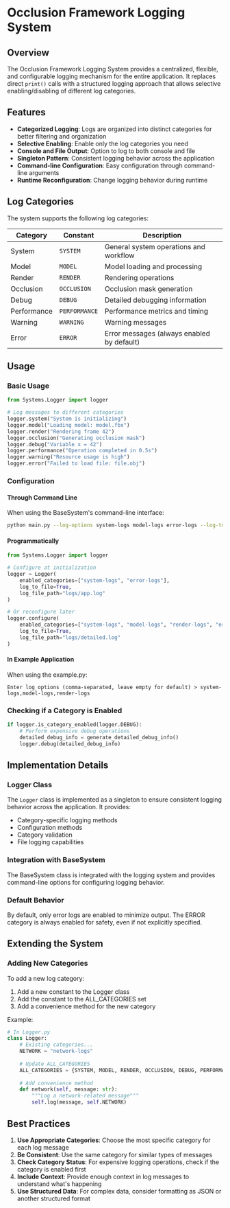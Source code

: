 # Occlusion Framework Logging System

## Overview

The Occlusion Framework Logging System provides a centralized, flexible, and configurable logging mechanism for the entire application. It replaces direct `print()` calls with a structured logging approach that allows selective enabling/disabling of different log categories.

## Features

- **Categorized Logging**: Logs are organized into distinct categories for better filtering and organization
- **Selective Enabling**: Enable only the log categories you need
- **Console and File Output**: Option to log to both console and file
- **Singleton Pattern**: Consistent logging behavior across the application
- **Command-line Configuration**: Easy configuration through command-line arguments
- **Runtime Reconfiguration**: Change logging behavior during runtime

## Log Categories

The system supports the following log categories:

| Category | Constant | Description |
|----------|----------|-------------|
| System | `SYSTEM` | General system operations and workflow |
| Model | `MODEL` | Model loading and processing |
| Render | `RENDER` | Rendering operations |
| Occlusion | `OCCLUSION` | Occlusion mask generation |
| Debug | `DEBUG` | Detailed debugging information |
| Performance | `PERFORMANCE` | Performance metrics and timing |
| Warning | `WARNING` | Warning messages |
| Error | `ERROR` | Error messages (always enabled by default) |

## Usage

### Basic Usage

```python
from Systems.Logger import logger

# Log messages to different categories
logger.system("System is initializing")
logger.model("Loading model: model.fbx")
logger.render("Rendering frame 42")
logger.occlusion("Generating occlusion mask")
logger.debug("Variable x = 42")
logger.performance("Operation completed in 0.5s")
logger.warning("Resource usage is high")
logger.error("Failed to load file: file.obj")
```

### Configuration

#### Through Command Line

When using the BaseSystem's command-line interface:

```bash
python main.py --log-options system-logs model-logs error-logs --log-to-file --log-file logs/app.log
```

#### Programmatically

```python
from Systems.Logger import logger

# Configure at initialization
logger = Logger(
    enabled_categories=["system-logs", "error-logs"],
    log_to_file=True,
    log_file_path="logs/app.log"
)

# Or reconfigure later
logger.configure(
    enabled_categories=["system-logs", "model-logs", "render-logs", "error-logs"],
    log_to_file=True,
    log_file_path="logs/detailed.log"
)
```

#### In Example Application

When using the example.py:

```
Enter log options (comma-separated, leave empty for default) > system-logs,model-logs,render-logs
```

### Checking if a Category is Enabled

```python
if logger.is_category_enabled(logger.DEBUG):
    # Perform expensive debug operations
    detailed_debug_info = generate_detailed_debug_info()
    logger.debug(detailed_debug_info)
```

## Implementation Details

### Logger Class

The `Logger` class is implemented as a singleton to ensure consistent logging behavior across the application. It provides:

- Category-specific logging methods
- Configuration methods
- Category validation
- File logging capabilities

### Integration with BaseSystem

The BaseSystem class is integrated with the logging system and provides command-line options for configuring logging behavior.

### Default Behavior

By default, only error logs are enabled to minimize output. The ERROR category is always enabled for safety, even if not explicitly specified.

## Extending the System

### Adding New Categories

To add a new log category:

1. Add a new constant to the Logger class
2. Add the constant to the ALL_CATEGORIES set
3. Add a convenience method for the new category

Example:

```python
# In Logger.py
class Logger:
    # Existing categories...
    NETWORK = "network-logs"
    
    # Update ALL_CATEGORIES
    ALL_CATEGORIES = {SYSTEM, MODEL, RENDER, OCCLUSION, DEBUG, PERFORMANCE, WARNING, ERROR, NETWORK}
    
    # Add convenience method
    def network(self, message: str):
        """Log a network-related message"""
        self.log(message, self.NETWORK)
```

## Best Practices

1. **Use Appropriate Categories**: Choose the most specific category for each log message
2. **Be Consistent**: Use the same category for similar types of messages
3. **Check Category Status**: For expensive logging operations, check if the category is enabled first
4. **Include Context**: Provide enough context in log messages to understand what's happening
5. **Use Structured Data**: For complex data, consider formatting as JSON or another structured format